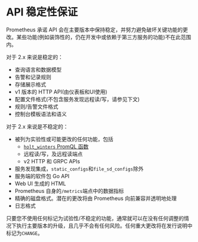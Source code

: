 # API 稳定性保证

Prometheus 承诺 API 会在主要版本中保持稳定，并努力避免破坏关键功能的更改。某些功能(例如装饰性的，仍在开发中或依赖于第三方服务的功能)不在此范围内。

对于 2.x 来说是稳定的：

* 查询语言和数据模型
* 告警和记录规则
* 存储展示格式
* v1 版本的 HTTP API(由仪表板和UI使用)
* 配置文件格式(不包含服务发现远程读/写，请参见下文)
* 规则/告警文件格式
* 控制台模板语法和语义

对于 2.x 来说是不稳定的：

* 被列为实验性或可能更改的任何功能，包括
  * [`holt_winters` PromQL 函数](https://github.com/prometheus/prometheus/issues/2458)
  * 远程读/写，及远程读端点
  * v2 HTTP 和 GRPC APIs
* 服务发现集成，`static_configs`和`file_sd_configs`除外
* 服务端的软件包 Go API
* Web UI 生成的 HTML
* Prometheus 自身的`/metrics`端点中的数据指标
* 精确的磁盘格式。潜在的更改将由 Prometheus 向前兼容并透明地处理
* 日志格式

只要您不使用任何标记为试验性/不稳定的功能，通常就可以在没有任何调整的情况下执行主要版本的升级，且几乎不会有任何风险。任何重大更改将在发行说明中标记为`CHANGE`。
